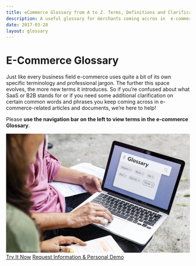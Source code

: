 ```yaml
---
title: eCommerce Glossary from A to Z. Terms, Definitions and Clarifications - Virto Commerce
description: A useful glossary for merchants coming accros in  e-commerce-related acticles and documents, as well as additional clarifications on certain common words and phrases
date: 2017-03-28
layout: glossary
---
```

<div class="business-cnt">
	<div class="head">
		<h1 class="title">E-Commerce Glossary</h1>
	</div>
	<p class="text">Just like every business field e-commerce uses quite a bit of its own specific terminology and professional jargon. The further this space evolves, the more new terms it introduces. So if you’re confused about what SaaS or B2B stands for or if you need some additional clarification on certain common words and phrases you keep coming across in e-commerce-related articles and documents, we’re here to help!</p>
	<p class="text">Please <strong>use the navigation bar on the left to view terms in the e-commerce Glossary</strong>.</p>
	<img alt="Virto Commerce - Glossary" src="assets/images/glossary.jpg" />
	<div class="buttons">
		<a class="btn btn--orange" href="/contact-us">Try It Now</a>
		<a class="btn btn--orange" href="/contact-us">Request Information & Personal Demo</a>
	</div>
</div>